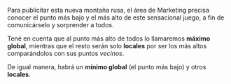 Para publicitar esta nueva montaña rusa, el área de Marketing precisa conocer el punto más bajo y el más alto de este sensacional juego, a fin de comunicárselo y sorprender a todos. 

Tené en cuenta que al punto más alto de todos lo llamaremos **máximo global**, 
mientras que el resto serán solo **locales** por ser los más altos comparándolos con sus puntos _vecinos_. 

De igual manera, habrá un **mínimo global** (el punto más bajo) y otros **locales**. 